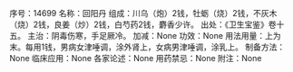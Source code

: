 序号：14699
名称：回阳丹
组成：川乌（炮）2钱，牡蛎（烧）2钱，不灰木（烧）2钱，良姜（炒）2钱，白芍药2钱，麝香少许。
出处：《卫生宝鉴》卷十五。
主治：阴毒伤寒，手足厥冷。
加减：None
功效：None
用法用量：上为末。每用1钱，男病女津唾调，涂外肾上，女病男津唾调，涂乳上。
制备方法：None
临床应用：None
各家论述：None
用药禁忌：None
附注：None
